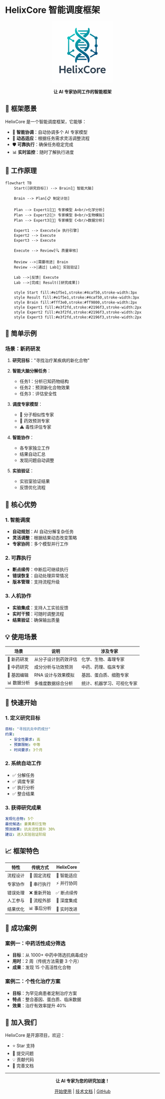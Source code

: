 # HelixCore 智能调度框架

<div align="center">
  <img src="../../logo1.png" alt="HelixCore Logo" width="200"/>
  
  **让 AI 专家协同工作的智能框架**
</div>

## 🎯 框架愿景

HelixCore 是一个智能调度框架，它能够：
- 🤖 **智能协调**：自动协调多个 AI 专家模型
- 🔄 **动态适应**：根据任务需求灵活调整流程
- 🛡️ **可靠执行**：确保任务稳定完成
- 📊 **实时监控**：随时了解执行进度

## 🌟 工作原理

```mermaid
flowchart TB
    Start([研究目标]) --> Brain[🧠 智能大脑]
    
    Brain --> Plan[📋 制定计划]
    
    Plan --> Expert1[👨‍🔬 专家模型 A<br/>化学分析]
    Plan --> Expert2[👩‍⚕️ 专家模型 B<br/>生物模拟]
    Plan --> Expert3[👨‍💻 专家模型 C<br/>数据分析]
    
    Expert1 --> Execute[⚙️ 执行引擎]
    Expert2 --> Execute
    Expert3 --> Execute
    
    Execute --> Review[🔍 质量审核]
    
    Review -->|需要改进| Brain
    Review -->|通过| Lab[🧪 实验验证]
    
    Lab -->|反馈| Execute
    Lab -->|完成| Result([研究成果])
    
    style Start fill:#e1f5e1,stroke:#4caf50,stroke-width:3px
    style Result fill:#e1f5e1,stroke:#4caf50,stroke-width:3px
    style Brain fill:#fff3e0,stroke:#ff9800,stroke-width:2px
    style Expert1 fill:#e3f2fd,stroke:#2196f3,stroke-width:2px
    style Expert2 fill:#e3f2fd,stroke:#2196f3,stroke-width:2px
    style Expert3 fill:#e3f2fd,stroke:#2196f3,stroke-width:2px
```

## 📖 简单示例

### 场景：新药研发

1. **研究目标**："寻找治疗某疾病的新化合物"

2. **智能大脑分解任务**：
   - 任务1：分析已知药物结构
   - 任务2：预测新化合物效果
   - 任务3：评估安全性

3. **调度专家模型**：
   - 🧬 分子相似性专家
   - 🧮 药效预测专家
   - ⚠️ 毒性评估专家

4. **智能协作**：
   - 各专家独立工作
   - 结果自动汇总
   - 发现问题自动调整

5. **实验验证**：
   - 实验室验证结果
   - 反馈优化流程

## 🚀 核心优势

### 1. 智能调度
- **自动规划**：AI 自动分解复杂任务
- **灵活调整**：根据结果动态改变策略
- **专家协同**：多个模型并行工作

### 2. 可靠执行
- **断点续传**：中断后可继续执行
- **错误恢复**：自动处理异常情况
- **版本管理**：支持流程升级

### 3. 人机协作
- **实验集成**：支持人工实验反馈
- **实时干预**：可随时调整流程
- **结果验证**：确保输出质量

## 💡 使用场景

| 场景 | 说明 | 涉及专家 |
|------|------|----------|
| 🧪 新药研发 | 从分子设计到药效评估 | 化学、生物、毒理专家 |
| 🌿 中药研究 | 成分分析与功效预测 | 中药、药理、临床专家 |
| 🧬 基因编辑 | RNA 设计与效果模拟 | 基因、蛋白质、细胞专家 |
| 📊 数据分析 | 多维度数据综合分析 | 统计、机器学习、可视化专家 |

## 🔧 快速开始

### 1. 定义研究目标
```yaml
目标: "寻找抗炎中药成分"
约束: 
  - 安全性要求: 高
  - 预算限制: 中等
  - 时间要求: 3个月
```

### 2. 系统自动工作
- ✅ 分解任务
- ✅ 调度专家
- ✅ 执行分析
- ✅ 整合结果

### 3. 获得研究成果
```yaml
发现化合物: 5个
最优候选: 姜黄素衍生物
预测效果: 抗炎活性提升 30%
建议: 进入实验验证阶段
```

## 📈 框架特色

<div align="center">

| 特性 | 传统方式 | HelixCore |
|:----:|:--------:|:---------:|
| 流程设计 | 📐 固定流程 | 🧠 智能适应 |
| 专家协作 | 🔗 串行执行 | ⚡ 并行协同 |
| 错误处理 | ❌ 重新开始 | ✅ 断点续传 |
| 人工参与 | 🚫 流程外部 | 🤝 深度集成 |
| 结果优化 | 📊 事后分析 | 🔄 实时改进 |

</div>

## 🌈 成功案例

### 案例一：中药活性成分筛选
- **目标**：从 1000+ 中药中筛选抗病毒成分
- **用时**：2 周（传统方法需要 3 个月）
- **成果**：发现 15 个高活性化合物

### 案例二：个性化治疗方案
- **目标**：为罕见病患者定制治疗方案
- **特点**：整合基因、蛋白质、临床数据
- **效果**：治疗有效率提升 40%

## 🤝 加入我们

HelixCore 是开源项目，欢迎：
- ⭐ Star 支持
- 🐛 提交问题
- 💡 贡献代码
- 📖 完善文档

---

<div align="center">
  <strong>让 AI 专家为您的研究加速！</strong>
  
  [开始使用](../README.md) | [技术文档](design_philosophy.md) | [GitHub](https://github.com/helixcore/helixcore)
</div>